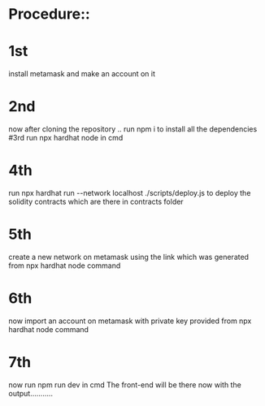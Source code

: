 # Procedure::

# 1st 
install metamask and make an account on it 
# 2nd 
now after cloning the repository .. run npm i to install all the dependencies
#3rd 
run npx hardhat node in cmd 
# 4th 
run npx hardhat run --network localhost ./scripts/deploy.js to deploy the solidity contracts which are there in contracts folder 
# 5th 
create a new network on metamask using the link which was generated from npx hardhat node command 
# 6th 
now import an account on metamask with private key provided from npx hardhat node command 

# 7th

now run npm run dev in cmd 
The front-end will be there now with the output...........







